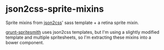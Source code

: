 json2css-sprite-mixins
=============

Sprite mixins from [json2css](https://github.com/twolfson/json2css)' sass template + a retina sprite mixin.

[grunt-spritesmith](https://github.com/Ensighten/spritesmith) uses json2css templates, but I'm using a slightly modified template and multiple spritesheets, so I'm extracting these mixins into a bower component. 

